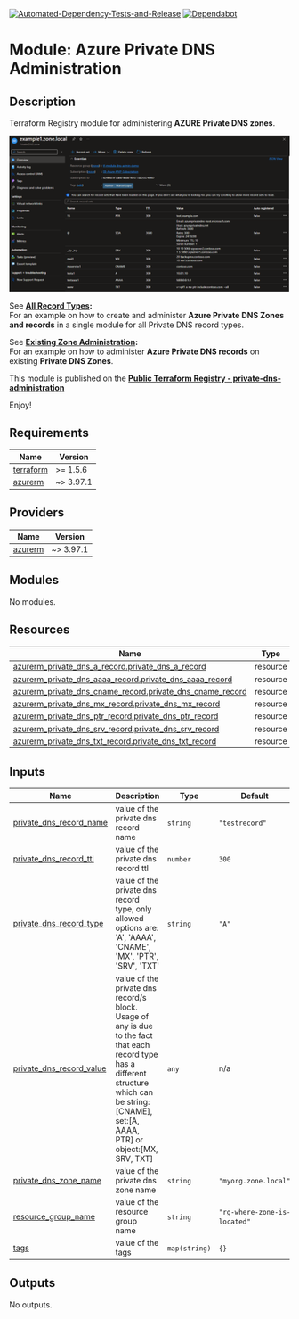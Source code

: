 [![Automated-Dependency-Tests-and-Release](https://github.com/Pwd9000-ML/terraform-azurerm-private-dns-administration/actions/workflows/dependency-tests.yml/badge.svg)](https://github.com/Pwd9000-ML/terraform-azurerm-private-dns-administration/actions/workflows/dependency-tests.yml) [![Dependabot](https://badgen.net/badge/Dependabot/enabled/green?icon=dependabot)](https://dependabot.com/)

# Module: Azure Private DNS Administration

## Description

Terraform Registry module for administering **AZURE Private DNS zones**.  

![image.png](https://raw.githubusercontent.com/Pwd9000-ML/terraform-azurerm-private-dns-administration/master/assets/example1.png)

See **[All Record Types](https://github.com/Pwd9000-ML/terraform-azurerm-private-dns-administration/tree/master/examples/all_record_types):**  
For an example on how to create and administer **Azure Private DNS Zones and records** in a single module for all Private DNS record types.  

See **[Existing Zone Administration](https://github.com/Pwd9000-ML/terraform-azurerm-private-dns-administration/tree/master/examples/exisiting_zone_administration):**  
For an example on how to administer **Azure Private DNS records** on existing **Private DNS Zones**.  

This module is published on the **[Public Terraform Registry - private-dns-administration](https://registry.terraform.io/modules/Pwd9000-ML/private-dns-administration/azurerm/latest)**  

Enjoy!

<!-- BEGIN_TF_DOCS -->
## Requirements

| Name | Version |
|------|---------|
| <a name="requirement_terraform"></a> [terraform](#requirement\_terraform) | >= 1.5.6 |
| <a name="requirement_azurerm"></a> [azurerm](#requirement\_azurerm) | ~> 3.97.1 |

## Providers

| Name | Version |
|------|---------|
| <a name="provider_azurerm"></a> [azurerm](#provider\_azurerm) | ~> 3.97.1 |

## Modules

No modules.

## Resources

| Name | Type |
|------|------|
| [azurerm_private_dns_a_record.private_dns_a_record](https://registry.terraform.io/providers/hashicorp/azurerm/latest/docs/resources/private_dns_a_record) | resource |
| [azurerm_private_dns_aaaa_record.private_dns_aaaa_record](https://registry.terraform.io/providers/hashicorp/azurerm/latest/docs/resources/private_dns_aaaa_record) | resource |
| [azurerm_private_dns_cname_record.private_dns_cname_record](https://registry.terraform.io/providers/hashicorp/azurerm/latest/docs/resources/private_dns_cname_record) | resource |
| [azurerm_private_dns_mx_record.private_dns_mx_record](https://registry.terraform.io/providers/hashicorp/azurerm/latest/docs/resources/private_dns_mx_record) | resource |
| [azurerm_private_dns_ptr_record.private_dns_ptr_record](https://registry.terraform.io/providers/hashicorp/azurerm/latest/docs/resources/private_dns_ptr_record) | resource |
| [azurerm_private_dns_srv_record.private_dns_srv_record](https://registry.terraform.io/providers/hashicorp/azurerm/latest/docs/resources/private_dns_srv_record) | resource |
| [azurerm_private_dns_txt_record.private_dns_txt_record](https://registry.terraform.io/providers/hashicorp/azurerm/latest/docs/resources/private_dns_txt_record) | resource |

## Inputs

| Name | Description | Type | Default | Required |
|------|-------------|------|---------|:--------:|
| <a name="input_private_dns_record_name"></a> [private\_dns\_record\_name](#input\_private\_dns\_record\_name) | value of the private dns record name | `string` | `"testrecord"` | no |
| <a name="input_private_dns_record_ttl"></a> [private\_dns\_record\_ttl](#input\_private\_dns\_record\_ttl) | value of the private dns record ttl | `number` | `300` | no |
| <a name="input_private_dns_record_type"></a> [private\_dns\_record\_type](#input\_private\_dns\_record\_type) | value of the private dns record type, only allowed options are: 'A', 'AAAA', 'CNAME', 'MX', 'PTR', 'SRV', 'TXT' | `string` | `"A"` | no |
| <a name="input_private_dns_record_value"></a> [private\_dns\_record\_value](#input\_private\_dns\_record\_value) | value of the private dns record/s block. Usage of any is due to the fact that each record type has a different structure which can be string:[CNAME], set:[A, AAAA, PTR] or object:[MX, SRV, TXT] | `any` | n/a | yes |
| <a name="input_private_dns_zone_name"></a> [private\_dns\_zone\_name](#input\_private\_dns\_zone\_name) | value of the private dns zone name | `string` | `"myorg.zone.local"` | no |
| <a name="input_resource_group_name"></a> [resource\_group\_name](#input\_resource\_group\_name) | value of the resource group name | `string` | `"rg-where-zone-is-located"` | no |
| <a name="input_tags"></a> [tags](#input\_tags) | value of the tags | `map(string)` | `{}` | no |

## Outputs

No outputs.
<!-- END_TF_DOCS -->